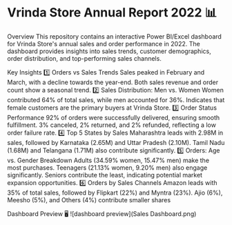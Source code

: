 # Vrinda Store Annual Report 2022 📊
Overview
This repository contains an interactive Power BI/Excel dashboard for Vrinda Store's annual sales and order performance in 2022. The dashboard provides insights into sales trends, customer demographics, order distribution, and top-performing sales channels.

Key Insights
1️⃣ Orders vs Sales Trends
Sales peaked in February and March, with a decline towards the year-end.
Both sales revenue and order count show a seasonal trend.
2️⃣ Sales Distribution: Men vs. Women
Women contributed 64% of total sales, while men accounted for 36%.
Indicates that female customers are the primary buyers at Vrinda Store.
3️⃣ Order Status Performance
92% of orders were successfully delivered, ensuring smooth fulfillment.
3% canceled, 2% returned, and 2% refunded, reflecting a low order failure rate.
4️⃣ Top 5 States by Sales
Maharashtra leads with 2.98M in sales, followed by Karnataka (2.65M) and Uttar Pradesh (2.10M).
Tamil Nadu (1.68M) and Telangana (1.71M) also contribute significantly.
5️⃣ Orders: Age vs. Gender Breakdown
Adults (34.59% women, 15.47% men) make the most purchases.
Teenagers (21.13% women, 9.20% men) also engage significantly.
Seniors contribute the least, indicating potential market expansion opportunities.
6️⃣ Orders by Sales Channels
Amazon leads with 35% of total sales, followed by Flipkart (22%) and Myntra (23%).
Ajio (6%), Meesho (5%), and Others (4%) contribute smaller shares

Dashboard Preview 🖥️
![dashboard preview](Sales Dashboard.png)
